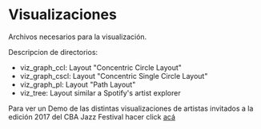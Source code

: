 # Visualizaciones

Archivos necesarios para la visualización.

Descripcion de directorios:

* viz_graph_ccl: Layout "Concentric Circle Layout"
* viz_graph_cscl: Layout "Concentric Single Circle Layout"
* viz_graph_pl: Layout "Path Layout"
* viz_tree: Layout similar a Spotify's artist explorer

Para ver un Demo de las distintas visualizaciones de artistas invitados a la edición 2017 del CBA Jazz Festival hacer click [acá](http://www.famaf.unc.edu.ar/~ilz0111/tesina/viz/)

